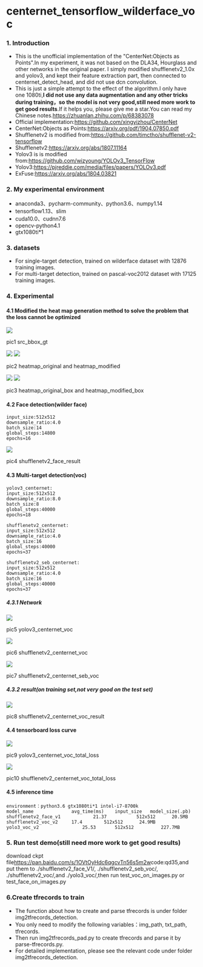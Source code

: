 # centernet_tensorflow_wilderface_voc
### 1. Introduction
* This is the unofficial  implementation of the "CenterNet:Objects as Points".In my experiment, it was not based on the DLA34, Hourglass and other networks in the original paper. I simply modified shufflenetv2_1.0x and yolov3, and kept their feature extraction part, then connected to centernet_detect_head, and did not use dcn convolution.
* This is just a simple attempt to the effect of the algorithm.I only have one 1080ti,**I did not use any data augmentation and any other tricks during training，so the model is not very good,still need more work to get good results**.If it helps you, please give me a star.You can read my Chinese notes.<https://zhuanlan.zhihu.com/p/68383078>
* Official implementation:<https://github.com/xingyizhou/CenterNet>
* CenterNet:Objects as Points:<https://arxiv.org/pdf/1904.07850.pdf>
* Shufflenetv2 is modified from:<https://github.com/timctho/shufflenet-v2-tensorflow>
* Shufflenetv2:<https://arxiv.org/abs/1807.11164>
* Yolov3 is is modified from:<https://github.com/wizyoung/YOLOv3_TensorFlow>
* Yolov3:<https://pjreddie.com/media/files/papers/YOLOv3.pdf>
* ExFuse:<https://arxiv.org/abs/1804.03821>
### 2. My experimental environment
* anaconda3、pycharm-community、python3.6、numpy1.14
* tensorflow1.13、slim
* cuda10.0、cudnn7.6
* opencv-python4.1
* gtx1080ti*1
### 3. datasets
* For single-target detection, trained on wilderface dataset with 12876 training images.
* For multi-target detection, trained on pascal-voc2012 dataset with 17125 training images.
### 4. Experimental
#### 4.1 Modified the heat map generation method to solve the problem that the loss cannot be optimized
![](https://github.com/xggIoU/centernet_tensorflow_wilderface_voc/blob/master/display_image/src_box.png)

pic1 src_bbox_gt

                                          
![](https://github.com/xggIoU/centernet_tensorflow_wilderface_voc/blob/master/display_image/heatmap_original.png)       ![](https://github.com/xggIoU/centernet_tensorflow_wilderface_voc/blob/master/display_image/heatmap_modified.png)

pic2 heatmap_original and heatmap_modified

![](https://github.com/xggIoU/centernet_tensorflow_wilderface_voc/blob/master/display_image/heatmap_original_box.png)  ![](https://github.com/xggIoU/centernet_tensorflow_wilderface_voc/blob/master/display_image/heatmap_modified_box.png)

pic3 heatmap_original_box and heatmap_modified_box

#### 4.2 Face detection(wilder face)
```
input_size:512x512
downsample_ratio:4.0
batch_size:14
global_steps:14800
epochs≈16
```
![](https://github.com/xggIoU/centernet_tensorflow_wilderface_voc/blob/master/display_image/face_detect.jpg)

pic4 shufflenetv2_face_result

#### 4.3 Multi-target detection(voc)
```
yolov3_centernet:
input_size:512x512
downsample_ratio:8.0
batch_size:8
global_steps:40000
epochs≈18

shufflenetv2_centernet:
input_size:512x512
downsample_ratio:4.0
batch_size:16
global_steps:40000
epochs≈37

shufflenetv2_seb_centernet:
input_size:512x512
downsample_ratio:4.0
batch_size:16
global_steps:40000
epochs≈37
```
##### 4.3.1 Network
![](https://github.com/xggIoU/centernet_tensorflow_wilderface_voc/blob/master/display_image/yolov3.jpg)

 pic5 yolov3_centernet_voc
                                                            
![](https://github.com/xggIoU/centernet_tensorflow_wilderface_voc/blob/master/display_image/shufflenet_net.png)

pic6 shufflenetv2_centernet_voc

![](https://github.com/xggIoU/centernet_tensorflow_wilderface_voc/blob/master/display_image/shufflenet_seb_net.png)

pic7 shufflenetv2_centernet_seb_voc

##### 4.3.2 result(on training set,not very good on the test set)
![](https://github.com/xggIoU/centernet_tensorflow_wilderface_voc/blob/master/display_image/voc_detect.jpg)

pic8 shufflenetv2_centernet_voc_result

#### 4.4 tensorboard loss curve
![](https://github.com/xggIoU/centernet_tensorflow_wilderface_voc/blob/master/display_image/yolov3_total_loss.svg)

pic9 yolov3_centernet_voc_total_loss

![](https://github.com/xggIoU/centernet_tensorflow_wilderface_voc/blob/master/display_image/shuffulenet_voc_total_loss.svg)

pic10 shufflenetv2_centernet_voc_total_loss

#### 4.5 inference time
```
environment：python3.6 gtx1080ti*1 intel-i7-8700k
model_name   			avg_time(ms)    input_size	 model_size(.pb)	
shufflenetv2_face_v1	        21.37	        512x512		 20.5MB
shufflenetv2_voc_v2		17.4		512x512		 24.9MB
yolo3_voc_v2		        25.53		512x512	         227.7MB

```
### 5. Run test demo(still need more work to get good results)
download ckpt file<https://pan.baidu.com/s/1OVtOyHdc6qgcvTn56s5m2w>code:qd35,and put them to ./shufflenetv2_face_V1/, ./shufflenetv2_seb_voc/, ./shufflenetv2_voc/,and ./yolo3_voc/,then run test_voc_on_images.py or test_face_on_images.py
### 6.Create tfrecords to train
* The function about how to create and parse tfrecords is under folder img2tfrecords_detection.
* You only need to modify the following variables：img_path, txt_path, tfrecords.
* Then run img2tfrecords_pad.py to create tfrecords and parse it by parse-tfrecords.py.
* For detailed implementation, please see the relevant code under folder img2tfrecords_detection.

